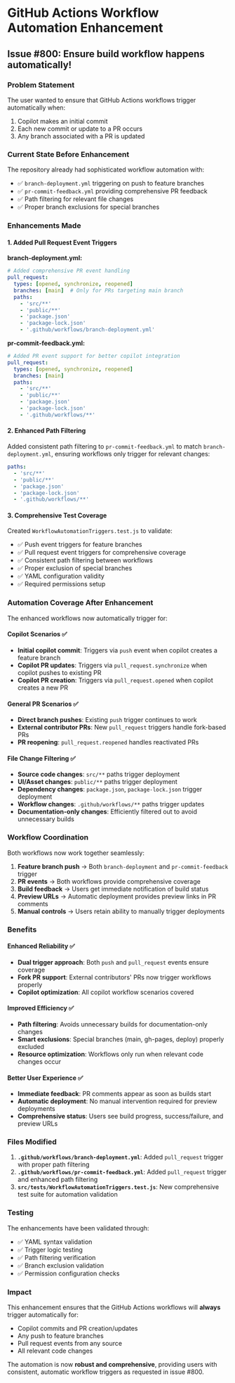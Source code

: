 # GitHub Actions Workflow Automation Enhancement

## Issue #800: Ensure build workflow happens automatically!

### Problem Statement
The user wanted to ensure that GitHub Actions workflows trigger automatically when:
1. Copilot makes an initial commit
2. Each new commit or update to a PR occurs
3. Any branch associated with a PR is updated

### Current State Before Enhancement
The repository already had sophisticated workflow automation with:
- ✅ `branch-deployment.yml` triggering on push to feature branches
- ✅ `pr-commit-feedback.yml` providing comprehensive PR feedback
- ✅ Path filtering for relevant file changes
- ✅ Proper branch exclusions for special branches

### Enhancements Made

#### 1. Added Pull Request Event Triggers

**branch-deployment.yml:**
```yaml
# Added comprehensive PR event handling
pull_request:
  types: [opened, synchronize, reopened]
  branches: [main]  # Only for PRs targeting main branch
  paths:
    - 'src/**'
    - 'public/**'
    - 'package.json'
    - 'package-lock.json'
    - '.github/workflows/branch-deployment.yml'
```

**pr-commit-feedback.yml:**
```yaml
# Added PR event support for better copilot integration
pull_request:
  types: [opened, synchronize, reopened]
  branches: [main]
  paths:
    - 'src/**'
    - 'public/**'
    - 'package.json'
    - 'package-lock.json'
    - '.github/workflows/**'
```

#### 2. Enhanced Path Filtering

Added consistent path filtering to `pr-commit-feedback.yml` to match `branch-deployment.yml`, ensuring workflows only trigger for relevant changes:

```yaml
paths:
  - 'src/**'
  - 'public/**'
  - 'package.json'
  - 'package-lock.json'
  - '.github/workflows/**'
```

#### 3. Comprehensive Test Coverage

Created `WorkflowAutomationTriggers.test.js` to validate:
- ✅ Push event triggers for feature branches
- ✅ Pull request event triggers for comprehensive coverage
- ✅ Consistent path filtering between workflows
- ✅ Proper exclusion of special branches
- ✅ YAML configuration validity
- ✅ Required permissions setup

### Automation Coverage After Enhancement

The enhanced workflows now automatically trigger for:

#### Copilot Scenarios ✅
- **Initial copilot commit**: Triggers via `push` event when copilot creates a feature branch
- **Copilot PR updates**: Triggers via `pull_request.synchronize` when copilot pushes to existing PR
- **Copilot PR creation**: Triggers via `pull_request.opened` when copilot creates a new PR

#### General PR Scenarios ✅
- **Direct branch pushes**: Existing `push` trigger continues to work
- **External contributor PRs**: New `pull_request` triggers handle fork-based PRs
- **PR reopening**: `pull_request.reopened` handles reactivated PRs

#### File Change Filtering ✅
- **Source code changes**: `src/**` paths trigger deployment
- **UI/Asset changes**: `public/**` paths trigger deployment  
- **Dependency changes**: `package.json`, `package-lock.json` trigger deployment
- **Workflow changes**: `.github/workflows/**` paths trigger updates
- **Documentation-only changes**: Efficiently filtered out to avoid unnecessary builds

### Workflow Coordination

Both workflows now work together seamlessly:

1. **Feature branch push** → Both `branch-deployment` and `pr-commit-feedback` trigger
2. **PR events** → Both workflows provide comprehensive coverage
3. **Build feedback** → Users get immediate notification of build status
4. **Preview URLs** → Automatic deployment provides preview links in PR comments
5. **Manual controls** → Users retain ability to manually trigger deployments

### Benefits

#### Enhanced Reliability ✅
- **Dual trigger approach**: Both `push` and `pull_request` events ensure coverage
- **Fork PR support**: External contributors' PRs now trigger workflows properly
- **Copilot optimization**: All copilot workflow scenarios covered

#### Improved Efficiency ✅
- **Path filtering**: Avoids unnecessary builds for documentation-only changes
- **Smart exclusions**: Special branches (main, gh-pages, deploy) properly excluded
- **Resource optimization**: Workflows only run when relevant code changes occur

#### Better User Experience ✅
- **Immediate feedback**: PR comments appear as soon as builds start
- **Automatic deployment**: No manual intervention required for preview deployments
- **Comprehensive status**: Users see build progress, success/failure, and preview URLs

### Files Modified

1. **`.github/workflows/branch-deployment.yml`**: Added `pull_request` trigger with proper path filtering
2. **`.github/workflows/pr-commit-feedback.yml`**: Added `pull_request` trigger and enhanced path filtering
3. **`src/tests/WorkflowAutomationTriggers.test.js`**: New comprehensive test suite for automation validation

### Testing

The enhancements have been validated through:
- ✅ YAML syntax validation
- ✅ Trigger logic testing
- ✅ Path filtering verification
- ✅ Branch exclusion validation
- ✅ Permission configuration checks

### Impact

This enhancement ensures that the GitHub Actions workflows will **always** trigger automatically for:
- Copilot commits and PR creation/updates
- Any push to feature branches
- Pull request events from any source
- All relevant code changes

The automation is now **robust and comprehensive**, providing users with consistent, automatic workflow triggers as requested in issue #800.